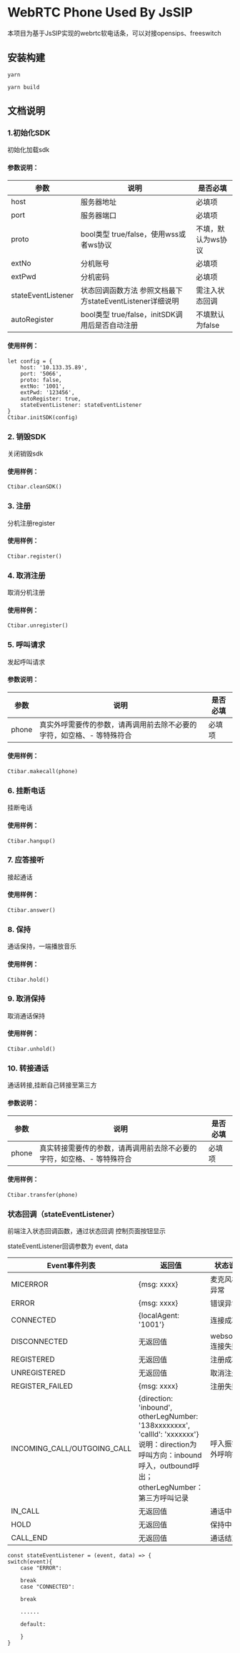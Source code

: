 # WebRTC Phone Used By JsSIP
本项目为基于JsSIP实现的webrtc软电话条，可以对接opensips、freeswitch

## 安装构建
```
yarn

yarn build
```

## 文档说明
### 1.初始化SDK 
初始化加载sdk

#### 参数说明：

| 参数 | 说明 | 是否必填 |
| --- | --- | ----- |
| host | 服务器地址 | 必填项 |
| port | 服务器端口 | 必填项 |
| proto | bool类型 true/false，使用wss或者ws协议 | 不填，默认为ws协议 |
| extNo | 分机账号 | 必填项 |
| extPwd | 分机密码 | 必填项 |
| stateEventListener | 状态回调函数方法 参照文档最下方stateEventListener详细说明 | 需注入状态回调 |
| autoRegister | bool类型 true/false，initSDK调用后是否自动注册 | 不填默认为false |


#### 使用样例：
```
let config = {
    host: '10.133.35.89',
    port: '5066',
    proto: false,
    extNo: '1001',
    extPwd: '123456',
    autoRegister: true,
    stateEventListener: stateEventListener
}
Ctibar.initSDK(config)
```

### 2. 销毁SDK
关闭销毁sdk

#### 使用样例：
```
Ctibar.cleanSDK()
```


### 3. 注册
分机注册register

#### 使用样例：
```
Ctibar.register()
```

### 4. 取消注册
取消分机注册

#### 使用样例：
```
Ctibar.unregister()
```

### 5. 呼叫请求
发起呼叫请求

#### 参数说明：

| 参数 | 说明 | 是否必填 |
| --- | --- | ----- |
| phone | 真实外呼需要传的参数，请再调用前去除不必要的字符，如空格、- 等特殊符合 | 必填项 |

#### 使用样例：
```
Ctibar.makecall(phone)
```

### 6. 挂断电话
挂断电话

#### 使用样例：
```
Ctibar.hangup()
```

### 7. 应答接听
接起通话

#### 使用样例：
```
Ctibar.answer()
```

### 8. 保持
通话保持，一端播放音乐

#### 使用样例：
```
Ctibar.hold()
```

### 9. 取消保持
取消通话保持

#### 使用样例：
```
Ctibar.unhold()
```

### 10. 转接通话
通话转接,挂断自己转接至第三方

#### 参数说明：

| 参数 | 说明 | 是否必填 |
| --- | --- | ----- |
| phone | 真实转接需要传的参数，请再调用前去除不必要的字符，如空格、- 等特殊符合 | 必填项 |

#### 使用样例：
```
Ctibar.transfer(phone)
```

### 状态回调（stateEventListener）
前端注入状态回调函数，通过状态回调 控制页面按钮显示

stateEventListener回调参数为 event, data

| Event事件列表                   | 返回值                                                                                                                                      | 状态说明          |
|-----------------------------|------------------------------------------------------------------------------------------------------------------------------------------|---------------|
| MICERROR                    | {msg: xxxx}                                                                                                                              | 麦克风检测异常       |
| ERROR                       | {msg: xxxx}                                                                                                                              | 错误异常          |
| CONNECTED                   | {localAgent: '1001'}                                                                                                                     | 连接成功          |
| DISCONNECTED                | 无返回值                                                                                                                                     | websocket连接失败 |
| REGISTERED                  | 无返回值                                                                                                                                     | 注册成功          |
| UNREGISTERED                | 无返回值                                                                                                                                     | 取消注册          |
| REGISTER_FAILED             | {msg: xxxx}                                                                                                                              | 注册失败          |
| INCOMING_CALL/OUTGOING_CALL | {direction: 'inbound', otherLegNumber: '138xxxxxxxx', 'callId': 'xxxxxxx'} 说明：direction为呼叫方向：inbound呼入，outbound呼出；otherLegNumber：第三方呼叫记录 | 呼入振铃/外呼响铃     |
| IN_CALL                     | 无返回值                                                                                                                                     | 通话中           |
| HOLD                        | 无返回值                                                                                                                                     | 保持中           |
| CALL_END                    | 无返回值                                                                                                                                     | 通话结束          |

```
const stateEventListener = (event, data) => {
switch(event){
    case "ERROR":
    
    break
    case "CONNECTED":
    
    break
    
    ......
    
    default:
    
    }
}
```
